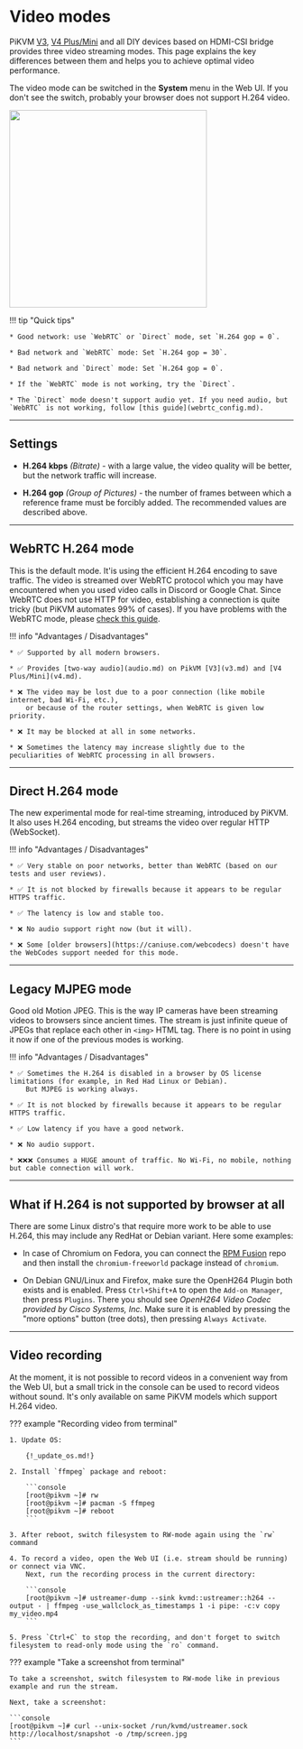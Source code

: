 # Video modes

PiKVM [V3](v3.md), [V4 Plus/Mini](v4.md) and all DIY devices based on HDMI-CSI bridge provides three video streaming modes.
This page explains the key differences between them and helps you to achieve optimal video performance.

The video mode can be switched in the **System** menu in the Web UI.
If you don't see the switch, probably your browser does not support H.264 video.


<img src="menu.png" width="350" />

!!! tip "Quick tips"

    * Good network: use `WebRTC` or `Direct` mode, set `H.264 gop = 0`.

    * Bad network and `WebRTC` mode: Set `H.264 gop = 30`.

    * Bad network and `Direct` mode: Set `H.264 gop = 0`.

    * If the `WebRTC` mode is not working, try the `Direct`.

    * The `Direct` mode doesn't support audio yet. If you need audio, but `WebRTC` is not working, follow [this guide](webrtc_config.md).


-----
## Settings

* **H.264 kbps** *(Bitrate)* - with a large value, the video quality will be better, but the network traffic will increase.

* **H.264 gop** *(Group of Pictures)* - the number of frames between which a reference frame must be forcibly added.
    The recommended values are described above.


-----
## WebRTC H.264 mode

This is the default mode. It'is using the efficient H.264 encoding to save traffic.
The video is streamed over WebRTC protocol which you may have encountered when you used video calls in Discord or Google Chat.
Since WebRTC does not use HTTP for video, establishing a connection is quite tricky (but PiKVM automates 99% of cases).
If you have problems with the WebRTC mode, please [check this guide](webrtc_config.md).

!!! info "Advantages / Disadvantages"

    * ✅ Supported by all modern browsers.

    * ✅ Provides [two-way audio](audio.md) on PikVM [V3](v3.md) and [V4 Plus/Mini](v4.md).

    * ❌ The video may be lost due to a poor connection (like mobile internet, bad Wi-Fi, etc.),
        or because of the router settings, when WebRTC is given low priority.

    * ❌ It may be blocked at all in some networks.

    * ❌ Sometimes the latency may increase slightly due to the peculiarities of WebRTC processing in all browsers.


-----
## Direct H.264 mode

The new experimental mode for real-time streaming, introduced by PiKVM.
It also uses H.264 encoding, but streams the video over regular HTTP (WebSocket).

!!! info "Advantages / Disadvantages"

    * ✅ Very stable on poor networks, better than WebRTC (based on our tests and user reviews).

    * ✅ It is not blocked by firewalls because it appears to be regular HTTPS traffic.

    * ✅ The latency is low and stable too.

    * ❌ No audio support right now (but it will).

    * ❌ Some [older browsers](https://caniuse.com/webcodecs) doesn't have the WebCodes support needed for this mode.


-----
## Legacy MJPEG mode

Good old Motion JPEG. This is the way IP cameras have been streaming videos to browsers since ancient times.
The stream is just infinite queue of JPEGs that replace each other in `<img>` HTML tag.
There is no point in using it now if one of the previous modes is working.

!!! info "Advantages / Disadvantages"

    * ✅ Sometimes the H.264 is disabled in a browser by OS license limitations (for example, in Red Had Linux or Debian).
        But MJPEG is working always.

    * ✅ It is not blocked by firewalls because it appears to be regular HTTPS traffic.

    * ✅ Low latency if you have a good network.

    * ❌ No audio support.

    * ❌❌❌ Consumes a HUGE amount of traffic. No Wi-Fi, no mobile, nothing but cable connection will work.


-----
## What if H.264 is not supported by browser at all

There are some Linux distro's that require more work to be able to use H.264,
this may include any RedHat or Debian variant. Here some examples:

  * In case of Chromium on Fedora, you can connect the [RPM Fusion](https://rpmfusion.org) repo
    and then install the `chromium-freeworld` package instead of `chromium`.

  * On Debian GNU/Linux and Firefox, make sure the OpenH264 Plugin both exists and is enabled.
    Press `Ctrl+Shift+A` to open the `Add-on Manager`, then press `Plugins`. There you should see
    *OpenH264 Video Codec provided by Cisco Systems, Inc.*
    Make sure it is enabled by pressing the "more options" button (tree dots), then pressing `Always Activate`.


-----
## Video recording

At the moment, it is not possible to record videos in a convenient way from the Web UI,
but a small trick in the console can be used to record videos without sound.
It's only available on same PiKVM models which support H.264 video.

??? example "Recording video from terminal"

    1. Update OS:

        {!_update_os.md!}

    2. Install `ffmpeg` package and reboot:

        ```console
        [root@pikvm ~]# rw
        [root@pikvm ~]# pacman -S ffmpeg
        [root@pikvm ~]# reboot
        ```

    3. After reboot, switch filesystem to RW-mode again using the `rw` command

    4. To record a video, open the Web UI (i.e. stream should be running) or connect via VNC.
        Next, run the recording process in the current directory:

        ```console
        [root@pikvm ~]# ustreamer-dump --sink kvmd::ustreamer::h264 --output - | ffmpeg -use_wallclock_as_timestamps 1 -i pipe: -c:v copy my_video.mp4
        ```

    5. Press `Ctrl+C` to stop the recording, and don't forget to switch filesystem to read-only mode using the `ro` command.

??? example "Take a screenshot from terminal"

    To take a screenshot, switch filesystem to RW-mode like in previous example and run the stream.

    Next, take a screenshot:

    ```console
    [root@pikvm ~]# curl --unix-socket /run/kvmd/ustreamer.sock http://localhost/snapshot -o /tmp/screen.jpg
    ```
